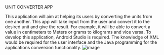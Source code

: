 UNIT CONVERTER APP

This application will aim at helping its users by converting the units from one another. This app will take input from the user and convert it to the desired unit and give the result. For example, it will be able to convert a value in centimeters to Meters or grams to kilograms and vice versa. To develop this application, Android Studio is required. The knowledge of XML would be required for the user interface and the Java programming for the applications conversion functionality.
![image](https://github.com/user-attachments/assets/47507551-63b1-44ea-8933-54b524170f50)



